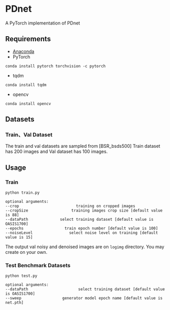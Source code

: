 # PDnet
A PyTorch implementation of PDnet

## Requirements
- [Anaconda](https://www.anaconda.com/download/)
- PyTorch
```
conda install pytorch torchvision -c pytorch
```
- tqdm
```
conda install tqdm
```
- opencv
```
conda install opencv
```

## Datasets

### Train、Val Dataset
The train and val datasets are sampled from [BSR_bsds500]
Train dataset has 200 images and Val dataset has 100 images.

## Usage

### Train
```
python train.py

optional arguments:
--crop                         training on cropped images 
--cropSize                   training images crop size [default value is 88]
--dataPath              select training dataset [default value is OASIS1700]
--epochs                  train epoch number [default value is 100]
--noiseLevel                select noise level on training [default value is 15]
```
The output val noisy and denoised images are on `logimg` directory. You may create on your own.

### Test Benchmark Datasets
```
python test.py

optional arguments:
--dataPath                      select training dataset [default value is OASIS1700]
--sweep                  generator model epoch name [default value is net.pth]
```